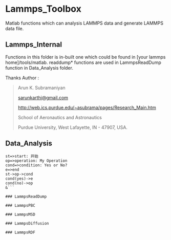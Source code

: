 # Lammps_Toolbox
Matlab functions which can analysis LAMMPS data and generate LAMMPS data file.

## Lammps_Internal

Functions in this folder is in-built one which could be found in [your lammps home]/tools/matlab. readdump* functions are used in LammpsReadDump function in Data_Analysis folder. 

Thanks  Author :  
>Arun K. Subramaniyan
>
>sarunkarthi@gmail.com
>
>http://web.ics.purdue.edu/~asubrama/pages/Research_Main.htm
>
>School of Aeronautics and Astronautics
>
>Purdue University, West Lafayette, IN - 47907, USA.

## Data_Analysis

```flow
st=>start: 开始
op=>operation: My Operation
cond=>condition: Yes or No?
e=>end
st->op->cond
cond(yes)->e
cond(no)->op
&```

### LammpsReadDump

### LammpsPBC

### LammpsMSD

### LammpsDiffusion

### LammpsRDF
